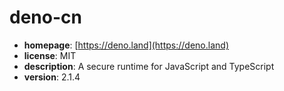 # deno-cn

- **homepage**: [https://deno.land](https://deno.land)
- **license**: MIT
- **description**: A secure runtime for JavaScript and TypeScript
- **version**: 2.1.4

